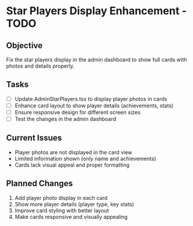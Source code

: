 # Star Players Display Enhancement - TODO

## Objective
Fix the star players display in the admin dashboard to show full cards with photos and details properly.

## Tasks
- [ ] Update AdminStarPlayers.tsx to display player photos in cards
- [ ] Enhance card layout to show player details (achievements, stats)
- [ ] Ensure responsive design for different screen sizes
- [ ] Test the changes in the admin dashboard

## Current Issues
- Player photos are not displayed in the card view
- Limited information shown (only name and achievements)
- Cards lack visual appeal and proper formatting

## Planned Changes
1. Add player photo display in each card
2. Show more player details (player type, key stats)
3. Improve card styling with better layout
4. Make cards responsive and visually appealing
